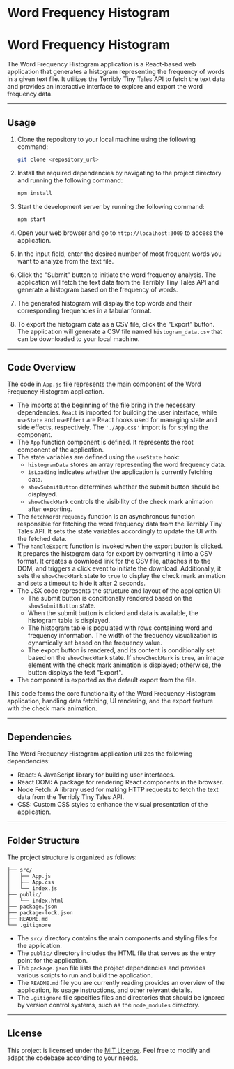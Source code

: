 # Word Frequency Histogram

# Word Frequency Histogram

The Word Frequency Histogram application is a React-based web application that generates a histogram representing the frequency of words in a given text file. It utilizes the Terribly Tiny Tales API to fetch the text data and provides an interactive interface to explore and export the word frequency data.

---

## Usage

1. Clone the repository to your local machine using the following command:
    
    ```bash
    git clone <repository_url>
    
    ```
    
2. Install the required dependencies by navigating to the project directory and running the following command:
    
    ```bash
    npm install
    
    ```
    
3. Start the development server by running the following command:
    
    ```bash
    npm start
    
    ```
    
4. Open your web browser and go to `http://localhost:3000` to access the application.
5. In the input field, enter the desired number of most frequent words you want to analyze from the text file.
6. Click the "Submit" button to initiate the word frequency analysis. The application will fetch the text data from the Terribly Tiny Tales API and generate a histogram based on the frequency of words.
7. The generated histogram will display the top words and their corresponding frequencies in a tabular format.
8. To export the histogram data as a CSV file, click the "Export" button. The application will generate a CSV file named `histogram_data.csv` that can be downloaded to your local machine.

---

## Code Overview

The code in `App.js` file represents the main component of the Word Frequency Histogram application. 

- The imports at the beginning of the file bring in the necessary dependencies. `React` is imported for building the user interface, while `useState` and `useEffect` are React hooks used for managing state and side effects, respectively. The `'./App.css'` import is for styling the component.
- The `App` function component is defined. It represents the root component of the application.
- The state variables are defined using the `useState` hook:
    - `histogramData` stores an array representing the word frequency data.
    - `isLoading` indicates whether the application is currently fetching data.
    - `showSubmitButton` determines whether the submit button should be displayed.
    - `showCheckMark` controls the visibility of the check mark animation after exporting.
- The `fetchWordFrequency` function is an asynchronous function responsible for fetching the word frequency data from the Terribly Tiny Tales API. It sets the state variables accordingly to update the UI with the fetched data.
- The `handleExport` function is invoked when the export button is clicked. It prepares the histogram data for export by converting it into a CSV format. It creates a download link for the CSV file, attaches it to the DOM, and triggers a click event to initiate the download. Additionally, it sets the `showCheckMark` state to `true` to display the check mark animation and sets a timeout to hide it after 2 seconds.
- The JSX code represents the structure and layout of the application UI:
    - The submit button is conditionally rendered based on the `showSubmitButton` state.
    - When the submit button is clicked and data is available, the histogram table is displayed.
    - The histogram table is populated with rows containing word and frequency information. The width of the frequency visualization is dynamically set based on the frequency value.
    - The export button is rendered, and its content is conditionally set based on the `showCheckMark` state. If `showCheckMark` is `true`, an image element with the check mark animation is displayed; otherwise, the button displays the text "Export".
- The component is exported as the default export from the file.

This code forms the core functionality of the Word Frequency Histogram application, handling data fetching, UI rendering, and the export feature with the check mark animation.

---

## Dependencies

The Word Frequency Histogram application utilizes the following dependencies:

- React: A JavaScript library for building user interfaces.
- React DOM: A package for rendering React components in the browser.
- Node Fetch: A library used for making HTTP requests to fetch the text data from the Terribly Tiny Tales API.
- CSS: Custom CSS styles to enhance the visual presentation of the application.

---

## Folder Structure

The project structure is organized as follows:

```
├── src/
│   ├── App.js
│   ├── App.css
│   └── index.js
├── public/
│   └── index.html
├── package.json
├── package-lock.json
├── README.md
└── .gitignore

```

- The `src/` directory contains the main components and styling files for the application.
- The `public/` directory includes the HTML file that serves as the entry point for the application.
- The `package.json` file lists the project dependencies and provides various scripts to run and build the application.
- The `README.md` file you are currently reading provides an overview of the application, its usage instructions, and other relevant details.
- The `.gitignore` file specifies files and directories that should be ignored by version control systems, such as the `node_modules` directory.

---

## License

This project is licensed under the [MIT License](notion://www.notion.so/LICENSE). Feel free to modify and adapt the codebase according to your needs.